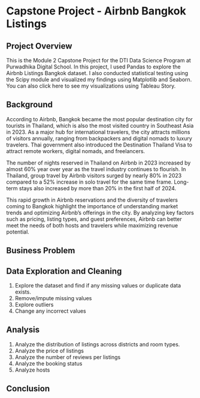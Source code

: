 # Capstone Project - Airbnb Bangkok Listings

## Project Overview

This is the Module 2 Capstone Project for the DTI Data Science Program at Purwadhika Digital School. In this project, I used Pandas to explore the Airbnb Listings Bangkok dataset. I also conducted statistical testing using the Scipy module and visualized my findings using Matplotlib and Seaborn.
You can also click here to see my visualizations using Tableau Story.

## Background

According to Airbnb, Bangkok became the most popular destination city for tourists in Thailand, which is also the most visited country in Southeast Asia in 2023. As a major hub for international travelers, the city attracts millions of visitors annually, ranging from backpackers and digital nomads to luxury travelers. Thai government also introduced the Destination Thailand Visa to attract remote workers, digital nomads, and freelancers.

The number of nights reserved in Thailand on Airbnb in 2023 increased by almost 60% year over year as the travel industry continues to flourish. 
In Thailand, group travel by Airbnb visitors surged by nearly 80% in 2023 compared to a 52% increase in solo travel for the same time frame. 
Long-term stays also increased by more than 20% in the first half of 2024.

This rapid growth in Airbnb reservations and the diversity of travelers coming to Bangkok highlight the importance of understanding market trends and optimizing Airbnb’s offerings in the city. By analyzing key factors such as pricing, listing types, and guest preferences, Airbnb can better meet the needs of both hosts and travelers while maximizing revenue potential.

## Business Problem


## Data Exploration and Cleaning

1. Explore the dataset and find if any missing values or duplicate data exists.
2. Remove/impute missing values
3. Explore outliers
4. Change any incorrect values

## Analysis

1. Analyze the distribution of listings across districts and room types.
2. Analyze the price of listings
3. Analyze the number of reviews per listings
4. Analyze the booking status
5. Analyze hosts

## Conclusion 
